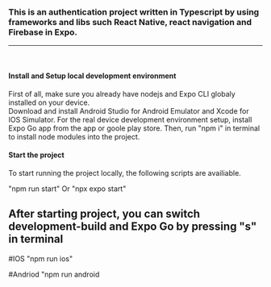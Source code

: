 <h3>This is an authentication project written in Typescript by using frameworks and libs such React Native, react navigation and Firebase in Expo.</h3><hr><br>

<h4>Install and Setup local development environment</h4>

First of all, make sure you already have nodejs and Expo CLI globaly installed on your device.<br>
Download and install Android Studio for Android Emulator and Xcode for IOS Simulator.
For the real device development environment setup, install Expo Go app from the app or goole play store.
Then, run "npm i" in terminal to install node modules into the project. 

<h4>Start the project</h4>

To start running the project locally, the following scripts are availiable. 

"npm run start"
Or 
"npx expo start"

<h2>After starting project, you can switch development-build and Expo Go by pressing "s" in terminal</h2>

#IOS
"npm run ios"

#Andriod
"npm run android


  
  
